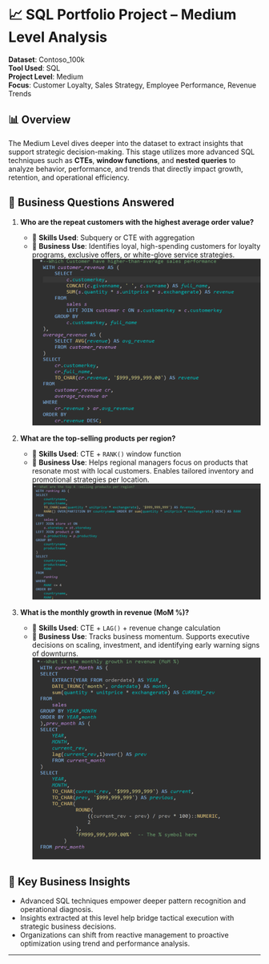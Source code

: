 # 📈 SQL Portfolio Project – Medium Level Analysis  
**Dataset**: Contoso_100k  
**Tool Used**: SQL  
**Project Level**: Medium  
**Focus**: Customer Loyalty, Sales Strategy, Employee Performance, Revenue Trends

## 📊 Overview  
The Medium Level dives deeper into the dataset to extract insights that support strategic decision-making. This stage utilizes more advanced SQL techniques such as **CTEs**, **window functions**, and **nested queries** to analyze behavior, performance, and trends that directly impact growth, retention, and operational efficiency.

## 🎯 Business Questions Answered  

1. **Who are the repeat customers with the highest average order value?**  
   - 📌 **Skills Used**: Subquery or CTE with aggregation  
   - 🧠 **Business Use**: Identifies loyal, high-spending customers for loyalty programs, exclusive offers, or white-glove service strategies.
   ![Who are the repeat customers with the highest average order value?](1.1.png)

2. **What are the top-selling products per region?**  
   - 📌 **Skills Used**: CTE + `RANK()` window function  
   - 🧠 **Business Use**: Helps regional managers focus on products that resonate most with local customers. Enables tailored inventory and promotional strategies per location.
   ![What are the top-selling products per region](2.1.png)

3. **What is the monthly growth in revenue (MoM %)?**  
   - 📌 **Skills Used**: CTE + `LAG()` + revenue change calculation  
   - 🧠 **Business Use**: Tracks business momentum. Supports executive decisions on scaling, investment, and identifying early warning signs of downturns.
    ![What is the monthly growth in revenue (MoM %)?](3.1.png)
## 💼 Key Business Insights
- Advanced SQL techniques empower deeper pattern recognition and operational diagnosis.
- Insights extracted at this level help bridge tactical execution with strategic business decisions.
- Organizations can shift from reactive management to proactive optimization using trend and performance analysis.

---

